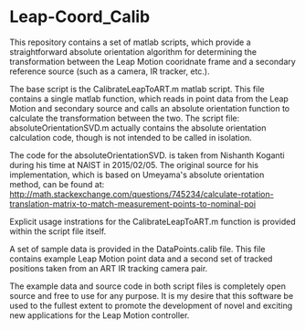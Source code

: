 # Leap-Coord_Calib
This repository contains a set of matlab scripts, which provide a straightforward absolute orientation algorithm for determining the transformation between the Leap Motion cooridnate frame and a secondary reference source (such as a camera, IR tracker, etc.).

The base script is the CalibrateLeapToART.m matlab script. This file contains a single matlab function, which reads in point data from the Leap Motion and secondary source and calls an absolute orientation function to calculate the transformation between the two. The script file: absoluteOrientationSVD.m actually contains the absolute orientation calculation code, though is not intended to be called in isolation.

The code for the absoluteOrientationSVD. is taken from Nishanth Koganti during his time at NAIST in 2015/02/05. The original source for his implementation, which is based on Umeyama's absolute orientation method, can be found at:
http://math.stackexchange.com/questions/745234/calculate-rotation-translation-matrix-to-match-measurement-points-to-nominal-poi

Explicit usage instrations for the CalibrateLeapToART.m function is provided within the script file itself.

A set of sample data is provided in the DataPoints.calib file. This file contains example Leap Motion point data and a second set of tracked positions taken from an ART IR tracking camera pair.

The example data and source code in both script files is completely open source and free to use for any purpose. It is my desire that this software be used to the fullest extent to promote the development of novel and exciting new applications for the Leap Motion controller.
